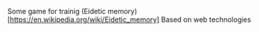 Some game for trainig (Eidetic memory)[https://en.wikipedia.org/wiki/Eidetic_memory]
Based on web technologies